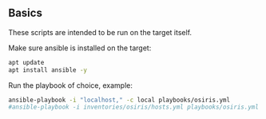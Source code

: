 ## Basics
These scripts are intended to be run on the target itself.

Make sure ansible is installed on the target:
```bash
apt update
apt install ansible -y
```

Run the playbook of choice, example:
```bash
ansible-playbook -i "localhost," -c local playbooks/osiris.yml
#ansible-playbook -i inventories/osiris/hosts.yml playbooks/osiris.yml
```

